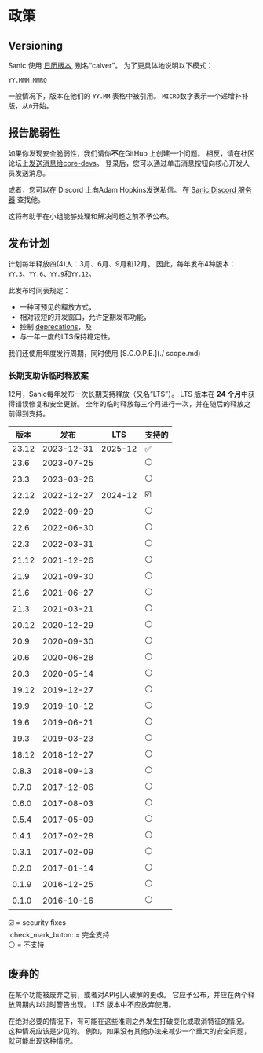 # 政策

## Versioning

Sanic 使用 [日历版本](https://calver.org/), 别名“calver”。 为了更具体地说明以下模式：

```
YY.MMM.MMRO
```

一般情况下，版本在他们的 `YY.MM` 表格中被引用。 `MICRO`数字表示一个递增补补版，从`0`开始。

## 报告脆弱性

如果你发现安全脆弱性，我们请你**不**在GitHub 上创建一个问题。 相反，请在社区论坛上[发送消息给core-devs](https://community.sanicframework.org/g/core-devs)。 登录后，您可以通过单击消息按钮向核心开发人员发送消息。

或者，您可以在 Discord 上向Adam Hopkins发送私信。 在 [Sanic Discord 服务器](https://discord.gg/RARQzAEMA) 查找他。

这将有助于在小组能够处理和解决问题之前不予公布。

## 发布计划

计划每年释放四(4)人：3月、6月、9月和12月。 因此，每年发布4种版本：`YY.3`、`YY.6`、`YY.9`和`YY.12`。

此发布时间表规定：

- 一种可预见的释放方式，
- 相对较短的开发窗口，允许定期发布功能，
- 控制 [deprecations](#废弃)，及
- 与一年一度的LTS保持稳定性。

我们还使用年度发行周期，同时使用 [S.C.O.P.E.](./ scope.md)

### 长期支助诉临时释放案

12月，Sanic每年发布一次长期支持释放（又名“LTS”）。 LTS 版本在 **24 个月**中获得错误修复和安全更新。 全年的临时释放每三个月进行一次，并在随后的释放之前得到支持。

| 版本    | 发布         | LTS     | 支持的 |
| ----- | ---------- | ------- | --- |
| 23.12 | 2023-12-31 | 2025-12 | ✅   |
| 23.6  | 2023-07-25 |         | ⚪   |
| 23.3  | 2023-03-26 |         | ⚪   |
| 22.12 | 2022-12-27 | 2024-12 | ☑️  |
| 22.9  | 2022-09-29 |         | ⚪   |
| 22.6  | 2022-06-30 |         | ⚪   |
| 22.3  | 2022-03-31 |         | ⚪   |
| 21.12 | 2021-12-26 |         | ⚪   |
| 21.9  | 2021-09-30 |         | ⚪   |
| 21.6  | 2021-06-27 |         | ⚪   |
| 21.3  | 2021-03-21 |         | ⚪   |
| 20.12 | 2020-12-29 |         | ⚪   |
| 20.9  | 2020-09-30 |         | ⚪   |
| 20.6  | 2020-06-28 |         | ⚪   |
| 20.3  | 2020-05-14 |         | ⚪   |
| 19.12 | 2019-12-27 |         | ⚪   |
| 19.9  | 2019-10-12 |         | ⚪   |
| 19.6  | 2019-06-21 |         | ⚪   |
| 19.3  | 2019-03-23 |         | ⚪   |
| 18.12 | 2018-12-27 |         | ⚪   |
| 0.8.3 | 2018-09-13 |         | ⚪   |
| 0.7.0 | 2017-12-06 |         | ⚪   |
| 0.6.0 | 2017-08-03 |         | ⚪   |
| 0.5.4 | 2017-05-09 |         | ⚪   |
| 0.4.1 | 2017-02-28 |         | ⚪   |
| 0.3.1 | 2017-02-09 |         | ⚪   |
| 0.2.0 | 2017-01-14 |         | ⚪   |
| 0.1.9 | 2016-12-25 |         | ⚪   |
| 0.1.0 | 2016-10-16 |         | ⚪   |

☑️ = security fixes\
:check_mark_buton: = 完全支持\
⚪ = 不支持

## 废弃的

在某个功能被废弃之前，或者对API引入破解的更改。 它应予公布，并应在两个释放周期内以过时警告出现。 LTS 版本中不应放弃使用。

在绝对必要的情况下，有可能在这些准则之外发生打破变化或取消特征的情况。 这种情况应该是少见的。 例如，如果没有其他办法来减少一个重大的安全问题，就可能出现这种情况。
